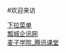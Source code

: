  #欢迎来访
<!DOCTYPE html>
<html lang="en">
  <body>
    <a href="https://zcc022345.github.io/002.html">下拉菜单</a><br>
    <a href="https://zcc022345.github.io/bootstrapProject/work5-1.html">瓢城企讯网</a><br>
    <a href="https://zcc022345.github.io/第二阶段作业/麦子学院_腾讯课堂.html">麦子学院_腾讯课堂</a><br>
   <a href="https://github.com/zcc022345/zcc022345.github.io/blob/master/index.html>js切换图片</a><br>
  </body>
</html>
